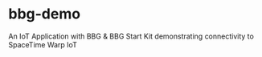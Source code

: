 # bbg-demo
An IoT Application with BBG &amp; BBG Start Kit demonstrating connectivity to SpaceTime Warp IoT
